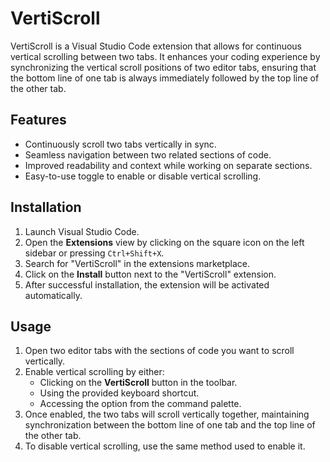# VertiScroll

VertiScroll is a Visual Studio Code extension that allows for continuous vertical scrolling between two tabs. It enhances your coding experience by synchronizing the vertical scroll positions of two editor tabs, ensuring that the bottom line of one tab is always immediately followed by the top line of the other tab.

## Features

- Continuously scroll two tabs vertically in sync.
- Seamless navigation between two related sections of code.
- Improved readability and context while working on separate sections.
- Easy-to-use toggle to enable or disable vertical scrolling.

## Installation

1. Launch Visual Studio Code.
2. Open the **Extensions** view by clicking on the square icon on the left sidebar or pressing `Ctrl+Shift+X`.
3. Search for "VertiScroll" in the extensions marketplace.
4. Click on the **Install** button next to the "VertiScroll" extension.
5. After successful installation, the extension will be activated automatically.

## Usage

1. Open two editor tabs with the sections of code you want to scroll vertically.
2. Enable vertical scrolling by either:
   - Clicking on the **VertiScroll** button in the toolbar.
   - Using the provided keyboard shortcut.
   - Accessing the option from the command palette.
3. Once enabled, the two tabs will scroll vertically together, maintaining synchronization between the bottom line of one tab and the top line of the other tab.
4. To disable vertical scrolling, use the same method used to enable it.
